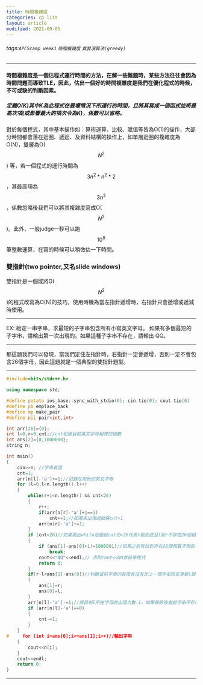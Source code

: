 ```yaml
---
title: 時間複雜度
categories: cp list
layout: article
modified: 2021-09-05
---
```




###### tags:`APCScamp week1` `時間複雜度`  `貪婪演算法(greedy)`

---


#### 時間複雜度是一個估程式運行時間的方法，在解一些難題時，某些方法往往會因為時間問題而導致TLE，因此，估出一個好的時間複雜度是我們在優化程式的時候，不可或缺的判斷因素。

##### 定義O(K)其中K為此程式在最壞情況下所運行的時間，且將其寫成一個函式並將最高次項(或影響最大的項次令為K)，係數可以省略。
對於每個程式，其中基本操作如：算術運算、比較、賦值等皆為O(1)的操作，大部分時間都會落在迴圈、遞迴、及資料結構的操作上，如單層迴圈的複雜度為O(N)，雙層為O($$N^2$$) 等，若一個程式的運行時間為$$3n^2 * n^2 * 2$$，其最高項為$$3n^2$$ ，係數忽略後我們可以將其複雜度寫成O($$N^2$$)。此外，一般judge一秒可以跑$$10^8$$ 筆整數運算，在寫的時候可以稍微估一下時間。

### 雙指針(two pointer,又名slide windows)
雙指針是一個能將O($$N^2$$)的程式改寫為O(N)的技巧，使用時機為當左指針遞增時，右指針只會遞增或遞減時使用。

---
EX:
給定一串字串，求最短的子字串包含所有小寫英文字母。
如果有多個最短的子字串，請輸出第一次出現的。如果這種子字串不存在，請輸出 QQ。

---

那這題我們可以發現，當我們定住左指針時，右指針一定會遞增，否則一定不會包含26個字母，因此這題就是一個典型的雙指針題型。

---
```cpp
#include<bits/stdc++.h>

using namespace std;

#define potato ios_base::sync_with_stdio(0); cin.tie(0); cout.tie(0)
#define pb emplace_back
#define mp make_pair
#define pii pair<int,int>

int arr[26]={0};
int l=0,r=0,cnt;//cnt紀錄目前英文字母相異的個數
int ans[2]={0,1000000};
string n;

int main()
{
    cin>>n; //字串長度
    cnt=1;
    arr[n[l]-'a']+=1;//記錄左指針的英文字母
    for (l=0;l<n.length();l++)
    { 
        while(r+1<n.length() && cnt<26)
        { 
            r++;
            if(arr[n[r]-'a']+1==1)
                cnt+=1;//如果未出現過就將cnt+1
            arr[n[r]-'a']+=1;
        }
        if (cnt<26)//如果跳出while迴圈但cnt仍<26代表r跑到底且l到r不存在26個相異字母
        {
            if (ans[1]-ans[0]+1!=1000001)//如果之前有找到存在26個相異字母的子字串則跳出while迴圈且輸出
                break;
            cout<<"QQ"<<endl;// 否則cout<<QQ並結束程式         
            return 0;
        }
        if(r-l<ans[1]-ans[0])//判斷當前字串的長度有沒有比上一個字串短並更新l跟r的數值
        {
            ans[1]=r;
            ans[0]=l;
        }
        arr[n[l]-'a']-=1;//將目前l所在字母的出現次數-1，如果移除後當前字串不存在26個字母，就將cnt-1
        if (arr[n[l]-'a']==0)
        {
            cnt-=1;
        }
    }
#     for (int i=ans[0];i<=ans[1];i++)//輸出字串
    {
        cout<<n[i]; 
    }
    cout<<endl;
    return 0;
}
```


---








